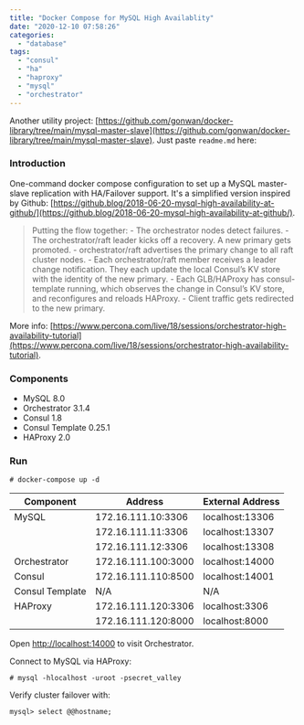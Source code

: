```yaml
---
title: "Docker Compose for MySQL High Availablity"
date: "2020-12-10 07:58:26"
categories: 
  - "database"
tags: 
  - "consul"
  - "ha"
  - "haproxy"
  - "mysql"
  - "orchestrator"
---
```


Another utility project: [https://github.com/gonwan/docker-library/tree/main/mysql-master-slave](https://github.com/gonwan/docker-library/tree/main/mysql-master-slave). Just paste `readme.md` here:

### Introduction

One-command docker compose configuration to set up a MySQL master-slave replication with HA/Failover support. It's a simplified version inspired by Github: [https://github.blog/2018-06-20-mysql-high-availability-at-github/](https://github.blog/2018-06-20-mysql-high-availability-at-github/).

> Putting the flow together: - The orchestrator nodes detect failures. - The orchestrator/raft leader kicks off a recovery. A new primary gets promoted. - orchestrator/raft advertises the primary change to all raft cluster nodes. - Each orchestrator/raft member receives a leader change notification. They each update the local Consul’s KV store with the identity of the new primary. - Each GLB/HAProxy has consul-template running, which observes the change in Consul’s KV store, and reconfigures and reloads HAProxy. - Client traffic gets redirected to the new primary.

More info: [https://www.percona.com/live/18/sessions/orchestrator-high-availability-tutorial](https://www.percona.com/live/18/sessions/orchestrator-high-availability-tutorial).

### Components

- MySQL 8.0
- Orchestrator 3.1.4
- Consul 1.8
- Consul Template 0.25.1
- HAProxy 2.0

### Run

```
# docker-compose up -d
```

| Component | Address | External Address |
| --- | --- | --- |
| MySQL | 172.16.111.10:3306 | localhost:13306 |
|  | 172.16.111.11:3306 | localhost:13307 |
|  | 172.16.111.12:3306 | localhost:13308 |
| Orchestrator | 172.16.111.100:3000 | localhost:14000 |
| Consul | 172.16.111.110:8500 | localhost:14001 |
| Consul Template | N/A | N/A |
| HAProxy | 172.16.111.120:3306 | localhost:3306 |
|  | 172.16.111.120:8000 | localhost:8000 |

Open [http://localhost:14000](http://localhost:14000) to visit Orchestrator.

Connect to MySQL via HAProxy:

```
# mysql -hlocalhost -uroot -psecret_valley
```

Verify cluster failover with:

```
mysql> select @@hostname;
```
